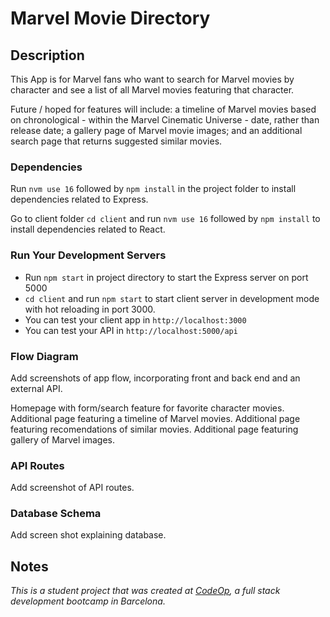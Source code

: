 # Marvel Movie Directory

## Description

This App is for Marvel fans who want to search for Marvel movies by character and see a list of all Marvel movies featuring that character.  

Future / hoped for features will include: a timeline of Marvel movies based on chronological - within the Marvel Cinematic Universe - date, rather than release date; a gallery page of Marvel movie images; and an additional search page that returns suggested similar movies.

### Dependencies

Run `nvm use 16` followed by `npm install` in the project folder to install dependencies related to Express.

Go to client folder `cd client` and run `nvm use 16` followed by `npm install` to install dependencies related to React.

### Run Your Development Servers

- Run `npm start` in project directory to start the Express server on port 5000
- `cd client` and run `npm start` to start client server in development mode with hot reloading in port 3000.
- You can test your client app in `http://localhost:3000`
- You can test your API in `http://localhost:5000/api`

### Flow Diagram

Add screenshots of app flow, incorporating front and back end and an external API.

Homepage with form/search feature for favorite character movies.
Additional page featuring a timeline of Marvel movies.
Additional page featuring recomendations of similar movies.
Additional page featuring gallery of Marvel images.

### API Routes

Add screenshot of API routes.

### Database Schema

Add screen shot explaining database.

## Notes

_This is a student project that was created at [CodeOp](http://CodeOp.tech), a full stack development bootcamp in Barcelona._
